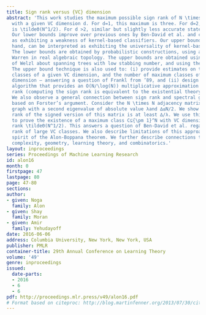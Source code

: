 ```yaml
---
title: Sign rank versus {VC} dimension
abstract: 'This work studies the maximum possible sign rank of N \times N sign matrices
  with a given VC dimension d. For d=1, this maximum is three. For d=2, this maximum
  is \tildeΘ(N^1/2). For d >2, similar but slightly less accurate statements hold.
  Our lower bounds improve over previous ones by Ben-David et al. and can be interpreted
  as exhibiting a weakness of kernel-based classifiers. Our upper bounds, on the other
  hand, can be interpreted as exhibiting the universality of kernel-based classifiers.
  The lower bounds are obtained by probabilistic constructions, using a theorem of
  Warren in real algebraic topology. The upper bounds are obtained using a result
  of Welzl about spanning trees with low stabbing number, and using the moment curve.
  The upper bound technique is also used to: (i) provide estimates on the number of
  classes of a given VC dimension, and the number of maximum classes of a given VC
  dimension – answering a question of Frankl from ’89, and (ii) design an efficient
  algorithm that provides an O(N/\log(N)) multiplicative approximation for the sign
  rank (computing the sign rank is equivalent to the existential theory of the reals).
  We also observe a general connection between sign rank and spectral gaps which is
  based on Forster’s argument. Consider the N \times N adjacency matrix of a ∆regular
  graph with a second eigenvalue of absolute value λand ∆≤N/2. We show that the sign
  rank of the signed version of this matrix is at least ∆/λ. We use this connection
  to prove the existence of a maximum class C⊆{\pm 1}^N with VC dimension 2 and sign
  rank \tildeΘ(N^1/2). This answers a question of Ben-David et al. regarding the sign
  rank of large VC classes. We also describe limitations of this approach, in the
  spirit of the Alon-Boppana theorem. We further describe connections to communication
  complexity, geometry, learning theory, and combinatorics.'
layout: inproceedings
series: Proceedings of Machine Learning Research
id: alon16
month: 0
firstpage: 47
lastpage: 80
page: 47-80
sections: 
author:
- given: Noga
  family: Alon
- given: Shay
  family: Moran
- given: Amir
  family: Yehudayoff
date: 2016-06-06
address: Columbia University, New York, New York, USA
publisher: PMLR
container-title: 29th Annual Conference on Learning Theory
volume: '49'
genre: inproceedings
issued:
  date-parts:
  - 2016
  - 6
  - 6
pdf: http://proceedings.mlr.press/v49/alon16.pdf
# Format based on citeproc: http://blog.martinfenner.org/2013/07/30/citeproc-yaml-for-bibliographies/
---
```

